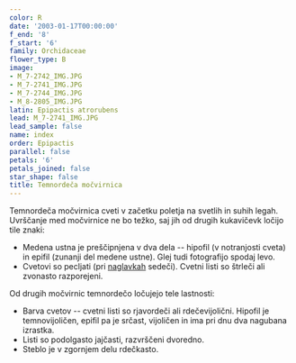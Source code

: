 ```yaml
---
color: R
date: '2003-01-17T00:00:00'
f_end: '8'
f_start: '6'
family: Orchidaceae
flower_type: B
image:
- M_7-2742_IMG.JPG
- M_7-2741_IMG.JPG
- M_7-2744_IMG.JPG
- M_8-2805_IMG.JPG
latin: Epipactis atrorubens
lead: M_7-2741_IMG.JPG
lead_sample: false
name: index
order: Epipactis
parallel: false
petals: '6'
petals_joined: false
star_shape: false
title: Temnordeča močvirnica
---
```

Temnordeča močvirnica cveti v začetku poletja na svetlih in suhih legah.  Uvrščanje med močvirnice ne bo težko, saj jih od drugih kukavičevk ločijo tile znaki:

-   Medena ustna je preščipnjena v dva dela -- hipofil (v notranjosti cveta) in epifil (zunanji del medene ustne). Glej tudi fotografijo spodaj levo.
-   Cvetovi so pecljati (pri [naglavkah](../CephalantheraLongifolia/si_CephalantheraLongifolia.asp) sedeči). Cvetni listi so štrleči ali zvonasto razporejeni.

Od drugih močvirnic temnordečo ločujejo tele lastnosti:

-   Barva cvetov -- cvetni listi so rjavordeči ali rdečevijolični. Hipofil je temnovijoličen, epifil pa je srčast, vijoličen in ima pri dnu dva nagubana izrastka.
-   Listi so podolgasto jajčasti, razvrščeni dvoredno.
-   Steblo je v zgornjem delu rdečkasto.
